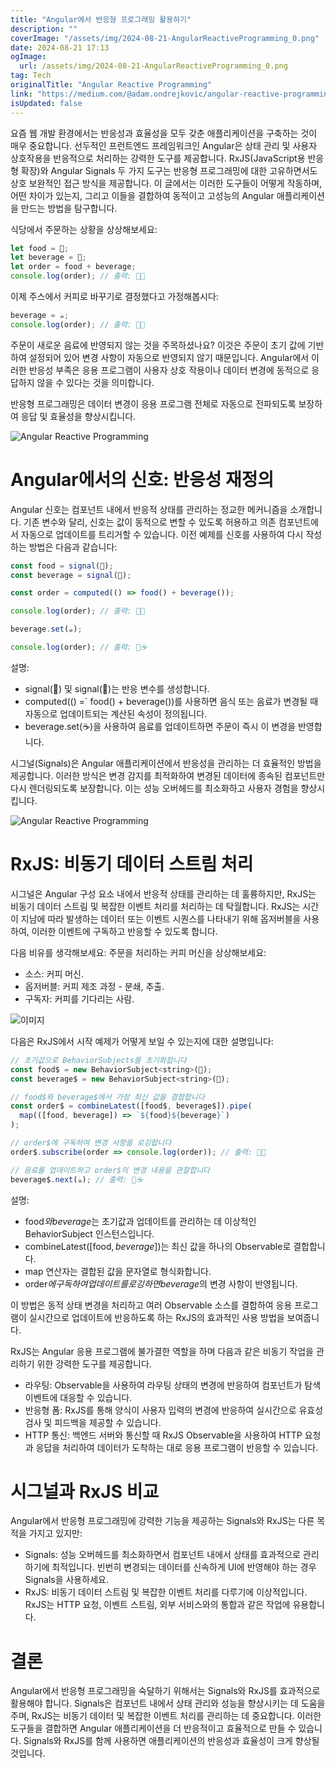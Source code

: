 ```yaml
---
title: "Angular에서 반응형 프로그래밍 활용하기"
description: ""
coverImage: "/assets/img/2024-08-21-AngularReactiveProgramming_0.png"
date: 2024-08-21 17:13
ogImage: 
  url: /assets/img/2024-08-21-AngularReactiveProgramming_0.png
tag: Tech
originalTitle: "Angular Reactive Programming"
link: "https://medium.com/@adam.ondrejkovic/angular-reactive-programming-f01116647516"
isUpdated: false
---
```



요즘 웹 개발 환경에서는 반응성과 효율성을 모두 갖춘 애플리케이션을 구축하는 것이 매우 중요합니다. 선두적인 프런트엔드 프레임워크인 Angular은 상태 관리 및 사용자 상호작용을 반응적으로 처리하는 강력한 도구를 제공합니다. RxJS(JavaScript용 반응형 확장)와 Angular Signals 두 가지 도구는 반응형 프로그래밍에 대한 고유하면서도 상호 보완적인 접근 방식을 제공합니다. 이 글에서는 이러한 도구들이 어떻게 작동하며, 어떤 차이가 있는지, 그리고 이들을 결합하여 동적이고 고성능의 Angular 애플리케이션을 만드는 방법을 탐구합니다.

식당에서 주문하는 상황을 상상해보세요:

```js
let food = 🍔;
let beverage = 🧃;
let order = food + beverage;
console.log(order); // 출력: 🍔🧃
```

이제 주스에서 커피로 바꾸기로 결정했다고 가정해봅시다:

<div class="content-ad"></div>

```js
beverage = ☕️;
console.log(order); // 출력: 🍔🧃
```

주문이 새로운 음료에 반영되지 않는 것을 주목하셨나요? 이것은 주문이 초기 값에 기반하여 설정되어 있어 변경 사항이 자동으로 반영되지 않기 때문입니다. Angular에서 이러한 반응성 부족은 응용 프로그램이 사용자 상호 작용이나 데이터 변경에 동적으로 응답하지 않을 수 있다는 것을 의미합니다.

반응형 프로그래밍은 데이터 변경이 응용 프로그램 전체로 자동으로 전파되도록 보장하여 응답 및 효율성을 향상시킵니다.

![Angular Reactive Programming](/assets/img/2024-08-21-AngularReactiveProgramming_0.png)

<div class="content-ad"></div>

# Angular에서의 신호: 반응성 재정의

Angular 신호는 컴포넌트 내에서 반응적 상태를 관리하는 정교한 메커니즘을 소개합니다. 기존 변수와 달리, 신호는 값이 동적으로 변할 수 있도록 허용하고 의존 컴포넌트에서 자동으로 업데이트를 트리거할 수 있습니다. 이전 예제를 신호를 사용하여 다시 작성하는 방법은 다음과 같습니다:

```js
const food = signal(🍔);
const beverage = signal(🧃);

const order = computed(() => food() + beverage());

console.log(order); // 출력: 🍔🧃

beverage.set(☕️); 

console.log(order); // 출력: 🍔☕️
```

설명:

<div class="content-ad"></div>

- signal(🍔) 및 signal(🧃)는 반응 변수를 생성합니다.
- computed(() =` food() + beverage())를 사용하면 음식 또는 음료가 변경될 때 자동으로 업데이트되는 계산된 속성이 정의됩니다.
- beverage.set(☕️)을 사용하여 음료를 업데이트하면 주문이 즉시 이 변경을 반영합니다.

시그널(Signals)은 Angular 애플리케이션에서 반응성을 관리하는 더 효율적인 방법을 제공합니다. 이러한 방식은 변경 감지를 최적화하여 변경된 데이터에 종속된 컴포넌트만 다시 렌더링되도록 보장합니다. 이는 성능 오버헤드를 최소화하고 사용자 경험을 향상시킵니다.

![Angular Reactive Programming](/assets/img/2024-08-21-AngularReactiveProgramming_1.png)

# RxJS: 비동기 데이터 스트림 처리

<div class="content-ad"></div>

시그널은 Angular 구성 요소 내에서 반응적 상태를 관리하는 데 훌륭하지만, RxJS는 비동기 데이터 스트림 및 복잡한 이벤트 처리를 처리하는 데 탁월합니다. RxJS는 시간이 지남에 따라 발생하는 데이터 또는 이벤트 시퀀스를 나타내기 위해 옵저버블을 사용하여, 이러한 이벤트에 구독하고 반응할 수 있도록 합니다.

다음 비유를 생각해보세요: 주문을 처리하는 커피 머신을 상상해보세요:

- 소스: 커피 머신.
- 옵저버블: 커피 제조 과정 - 분쇄, 추출.
- 구독자: 커피를 기다리는 사람.

![이미지](/assets/img/2024-08-21-AngularReactiveProgramming_2.png)

<div class="content-ad"></div>

다음은 RxJS에서 시작 예제가 어떻게 보일 수 있는지에 대한 설명입니다:

```js
// 초기값으로 BehaviorSubjects를 초기화합니다
const food$ = new BehaviorSubject<string>(🍔);
const beverage$ = new BehaviorSubject<string>(🧃);

// food$와 beverage$에서 가장 최신 값을 결합합니다
const order$ = combineLatest([food$, beverage$]).pipe(
  map(([food, beverage]) => `${food}${beverage}`)
);

// order$에 구독하여 변경 사항을 로깅합니다
order$.subscribe(order => console.log(order)); // 출력: 🍔🧃

// 음료를 업데이트하고 order$의 변경 내용을 관찰합니다
beverage$.next(☕️); // 출력: 🍔☕️
```

설명:

- food$와 beverage$는 초기값과 업데이트를 관리하는 데 이상적인 BehaviorSubject 인스턴스입니다.
- combineLatest([food$, beverage$])는 최신 값을 하나의 Observable로 결합합니다.
- map 연산자는 결합된 값을 문자열로 형식화합니다.
- order$에 구독하여 업데이트를 로깅하면 beverage$의 변경 사항이 반영됩니다.

<div class="content-ad"></div>

이 방법은 동적 상태 변경을 처리하고 여러 Observable 소스를 결합하여 응용 프로그램이 실시간으로 업데이트에 반응하도록 하는 RxJS의 효과적인 사용 방법을 보여줍니다.

RxJS는 Angular 응용 프로그램에 불가결한 역할을 하며 다음과 같은 비동기 작업을 관리하기 위한 강력한 도구를 제공합니다.

- 라우팅: Observable을 사용하여 라우팅 상태의 변경에 반응하여 컴포넌트가 탐색 이벤트에 대응할 수 있습니다.
- 반응형 폼: RxJS를 통해 양식이 사용자 입력의 변경에 반응하여 실시간으로 유효성 검사 및 피드백을 제공할 수 있습니다.
- HTTP 통신: 백엔드 서버와 통신할 때 RxJS Observable을 사용하여 HTTP 요청과 응답을 처리하여 데이터가 도착하는 대로 응용 프로그램이 반응할 수 있습니다.

# 시그널과 RxJS 비교

<div class="content-ad"></div>

Angular에서 반응형 프로그래밍에 강력한 기능을 제공하는 Signals와 RxJS는 다른 목적을 가지고 있지만:

- Signals: 성능 오버헤드를 최소화하면서 컴포넌트 내에서 상태를 효과적으로 관리하기에 최적입니다. 빈번히 변경되는 데이터를 신속하게 UI에 반영해야 하는 경우 Signals을 사용하세요.
- RxJS: 비동기 데이터 스트림 및 복잡한 이벤트 처리를 다루기에 이상적입니다. RxJS는 HTTP 요청, 이벤트 스트림, 외부 서비스와의 통합과 같은 작업에 유용합니다.

# 결론

Angular에서 반응형 프로그래밍을 숙달하기 위해서는 Signals와 RxJS를 효과적으로 활용해야 합니다. Signals은 컴포넌트 내에서 상태 관리와 성능을 향상시키는 데 도움을 주며, RxJS는 비동기 데이터 및 복잡한 이벤트 처리를 관리하는 데 중요합니다. 이러한 도구들을 결합하면 Angular 애플리케이션을 더 반응적이고 효율적으로 만들 수 있습니다. Signals와 RxJS를 함께 사용하면 애플리케이션의 반응성과 효율성이 크게 향상될 것입니다.